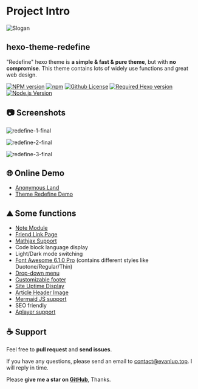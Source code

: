 # Project Intro

![Slogan](https://evan.beee.top/img/2023/02/15/cbf84586c2efcdcde78f646b8b3a5505.png)



## hexo-theme-redefine

"Redefine" hexo theme is **a simple & fast & pure theme**, but with **no compromise**. This theme contains lots of widely use functions and great web design.

[![NPM version](https://img.shields.io/npm/v/hexo-theme-redefine?color=red&logo=npm&style=flat-square)](https://www.npmjs.com/package/hexo-theme-redefine) [![npm](https://img.shields.io/npm/dw/hexo-theme-redefine?logo=npm&style=flat-square)](https://www.npmjs.com/package/hexo-theme-redefine) [![Github License](https://img.shields.io/github/license/XPoet/hexo-theme-keep.svg?style=flat-square)](https://github.com/EvanNotFound/hexo-theme-redefine/blob/main/LICENSE) [![Required Hexo version](https://img.shields.io/badge/hexo-%3E=5.0.0-blue?style=flat-square&logo=hexo)](https://hexo.io/) [![Node.js Version](https://img.shields.io/badge/node-%3E=12.0-success.svg?style=flat-square&logo=Node.js&longCache=true)](https://hexo.io/)

## 📷 Screenshots

![redefine-1-final](https://evan.beee.top/img/2023/01/21/5966cf4d2f2c05aecad54e233d9562ff.png)

![redefine-2-final](https://evan.beee.top/img/2023/01/21/6f3cad025693262f4ead2df7ac5e0883.png)

![redefine-3-final](https://evan.beee.top/img/2023/01/21/ddbb6406646f3f96acbc4764c5ac2ac1.png)

## 🌐 Online Demo

- [Anonymous Land](https://ohevan.com/)
- [Theme Redefine Demo](https://redefine.evanluo.top/)

## ⛰️ Some functions

- [Note Module](https://redefine-docs.ohevan.com/docs/advanced/writing-modules/note-module)
- [Friend Link Page](https://redefine-docs.ohevan.com/docs/advanced/friend-link)
- [Mathjax Support](https://redefine-docs.ohevan.com/docs/advanced/writing-modules/mathjax)
- Code block language display
- Light/Dark mode switching
- [Font Awesome 6.1.0 Pro](https://redefine-docs.ohevan.com/docs/configuration-guide/fontawesome) (contains different styles like Duotone/Regular/Thin)
- [Drop-down menu](https://redefine-docs.ohevan.com/docs/configuration-guide/menu)
- [Customizable footer](https://redefine-docs.ohevan.com/docs/configuration-guide/footer)
- [Site Uptime Display](https://redefine-docs.ohevan.com/docs/configuration-guide/footer)
- [Article Header Image](https://redefine-docs.ohevan.com/docs/advanced/home-contents/thumbnail)
- [Mermaid JS support](https://redefine-docs.ohevan.com/docs/advanced/writing-modules/mermaid)
- SEO friendly
- [Aplayer support](https://redefine-docs.ohevan.com/docs/advanced/theme-plugins/aplayer)

## ☕ Support

Feel free to **pull request** and **send issues**.

If you have any questions, please send an email to [contact@evanluo.top](mailto:contact@evanluo.top). I will reply in time.

Please **give me a star on [GitHub](https://github.com/EvanNotFound/hexo-theme-redefine)**, Thanks.
